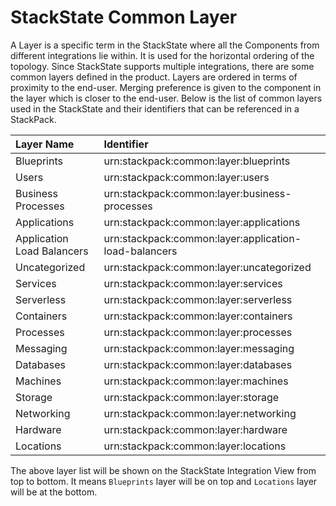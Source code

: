 
# StackState Common Layer

A Layer is a specific term in the StackState where all the Components from different integrations lie within. It is used for the horizontal ordering of the topology. Since StackState supports multiple integrations, there are some common layers defined in the product. Layers are ordered in terms of proximity to the end-user. Merging preference is given to the component in the layer which is closer to the end-user. Below is the list of common layers used in the StackState and their identifiers that can be referenced in a StackPack.

| Layer Name | Identifier |
| :--- | :--- |
| Blueprints | urn:stackpack:common:layer:blueprints |
| Users | urn:stackpack:common:layer:users |
| Business Processes | urn:stackpack:common:layer:business-processes |
| Applications | urn:stackpack:common:layer:applications |
| Application Load Balancers | urn:stackpack:common:layer:application-load-balancers |
| Uncategorized | urn:stackpack:common:layer:uncategorized |
| Services | urn:stackpack:common:layer:services |
| Serverless | urn:stackpack:common:layer:serverless |
| Containers | urn:stackpack:common:layer:containers |
| Processes | urn:stackpack:common:layer:processes |
| Messaging | urn:stackpack:common:layer:messaging |
| Databases | urn:stackpack:common:layer:databases |
| Machines | urn:stackpack:common:layer:machines |
| Storage | urn:stackpack:common:layer:storage |
| Networking | urn:stackpack:common:layer:networking |
| Hardware | urn:stackpack:common:layer:hardware |
| Locations | urn:stackpack:common:layer:locations |

The above layer list will be shown on the StackState Integration View from top to bottom. It means `Blueprints` layer will be on top and `Locations` layer will be at the bottom.

